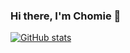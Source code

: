 ### Hi there, I'm Chomie 👋

[![GitHub stats](https://github-readme-stats.vercel.app/api?username=chomieu&theme=great-gatsby&bg_color=0D1117&hide=stars)](https://github.com/anuraghazra/github-readme-stats)
